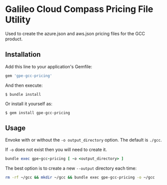 # Galileo Cloud Compass Pricing File Utility

Used to create the azure.json and aws.json pricing files for the GCC product.

## Installation

Add this line to your application's Gemfile:

```ruby
gem 'gpe-gcc-pricing'
```

And then execute:

    $ bundle install

Or install it yourself as:

    $ gem install gpe-gcc-pricing

## Usage

Envoke with or without the `-o output_directory` option. The default is `./gcc`.

If `-o` does not exist then you will need to create it.
```ruby
bundle exec gpe-gcc-pricing [ -o <output_directory> ] 
```

The best option is to create a new `--output` directory each time: 

```bash
rm -rf ~/gcc && mkdir ~/gcc && bundle exec gpe-gcc-pricing -o ~/gcc
```


